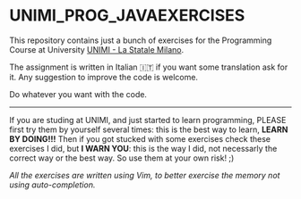 # UNIMI_PROG_JAVAEXERCISES
This repository contains just a bunch of exercises for the Programming Course at University [UNIMI - La Statale Milano](http://www.unimi.it/).

The assignment is written in Italian :it: if you want some translation ask for it.
Any suggestion to improve the code is welcome.

Do whatever you want with the code.

-----
If you are studing at UNIMI, and just started to learn programming, PLEASE first try them by yourself several times: 
this is the best way to learn, **LEARN BY DOING!!!**
Then if you got stucked with some exercises check these exercises I did, but **I WARN YOU**: 
this is the way I did, not necessarly the correct way or the best way.
So use them at your own risk! ;)

_All the exercises are written using Vim, to better exercise the memory not using auto-completion._

